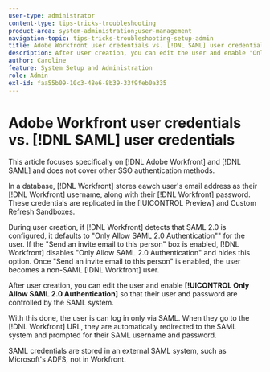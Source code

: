 ```yaml
---
user-type: administrator
content-type: tips-tricks-troubleshooting
product-area: system-administration;user-management
navigation-topic: tips-tricks-troubleshooting-setup-admin
title: Adobe Workfront user credentials vs. [!DNL SAML] user credentials
description: After user creation, you can edit the user and enable "Only Allow SAML 2.0 Authentication" so that their user and password are controlled by the SAML system. With this option enabled, the user is only allowed to log in via SAML. When they go to the [!DNL Workfront] URL, they are automatically redirected to the SAML system and prompted for their SAML username and password.
author: Caroline
feature: System Setup and Administration
role: Admin
exl-id: faa55b09-10c3-48e6-8b39-33f9feb0a335
---
```

# Adobe Workfront user credentials vs. [!DNL SAML] user credentials

This article focuses specifically on [!DNL Adobe Workfront] and [!DNL SAML] and does not cover other SSO authentication methods.

In a database, [!DNL Workfront] stores eawch user's email address as their [!DNL Workfront] username, along with their [!DNL Workfront] password. These credentials are replicated in the [!UICONTROL Preview] and Custom Refresh Sandboxes.

During user creation, if [!DNL Workfront] detects that SAML 2.0 is configured, it defaults to "Only Allow SAML 2.0 Authentication"" for the user. If the "Send an invite email to this person" box is enabled, [!DNL Workfront] disables "Only Allow SAML 2.0 Authentication" and hides this option. Once "Send an invite email to this person" is enabled, the user becomes a non-SAML [!DNL Workfront] user.

After user creation, you can edit the user and enable **[!UICONTROL Only Allow SAML 2.0 Authentication]** so that their user and password are controlled by the SAML system.

With this done, the user is can log in only via SAML. When they go to the [!DNL Workfront] URL, they are automatically redirected to the SAML system and prompted for their SAML username and password.

SAML credentials are stored in an external SAML system, such as Microsoft's ADFS, not in Workfront.
